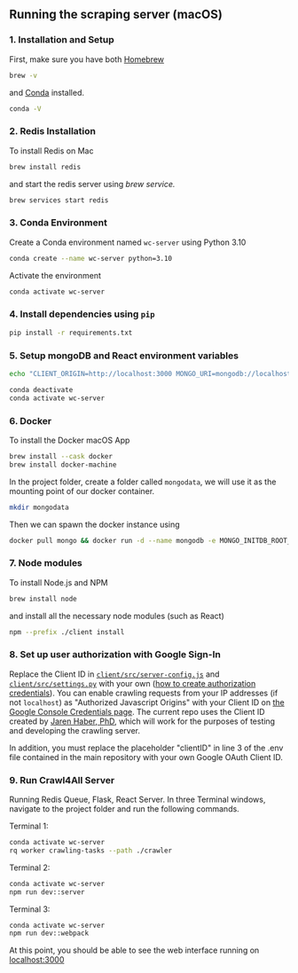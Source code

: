 ## Running the scraping server (macOS)

### 1. Installation and Setup
First, make sure you have both [Homebrew](https://brew.sh)
```bash
brew -v
```
and [Conda](https://docs.conda.io/projects/conda/en/latest/user-guide/install/macos.html#install-macos-silent) installed.
```bash
conda -V
```

### 2. Redis Installation
To install Redis on Mac
```bash
brew install redis
```
and start the redis server using _brew service._
```bash
brew services start redis
```

### 3. Conda Environment
Create a Conda environment named `wc-server` using Python 3.10
```bash
conda create --name wc-server python=3.10
```
Activate the environment
```bash
conda activate wc-server
```
### 4. Install dependencies using `pip`
```bash
pip install -r requirements.txt
```
### 5. Setup mongoDB and React environment variables
```bash
echo "CLIENT_ORIGIN=http://localhost:3000 MONGO_URI=mongodb://localhost:27000 SERVER_PORT=5000 REACT_APP_SERVER_URL=http://localhost:5000" | xargs conda env config vars set

conda deactivate
conda activate wc-server
```

### 6. Docker
To install the Docker macOS App
```bash
brew install --cask docker
brew install docker-machine
```
In the project folder, create a folder called `mongodata`, we will use it as the mounting point of our docker container.
```bash
mkdir mongodata
```
Then we can spawn the docker instance using
```bash
docker pull mongo && docker run -d --name mongodb -e MONGO_INITDB_ROOT_USERNAME=admin -e MONGO_INITDB_ROOT_PASSWORD=mdipass -p 27000:27017 --log-opt max-size=500m --restart always -v $PWD/mongodata:/data/db mongo
```

### 7. Node modules
To install Node.js and NPM
```bash
brew install node
```
and install all the necessary node modules (such as React)
```bash
npm --prefix ./client install
```

### 8. Set up user authorization with Google Sign-In
Replace the Client ID in [`client/src/server-config.js`](https://github.com/URAP-charter/scraping_server/blob/97c303d4f6455a51efe83f16c8d5a8daec272941/client/src/server-config.js#L5) and [`client/src/settings.py`](https://github.com/URAP-charter/scraping_server/blob/97c303d4f6455a51efe83f16c8d5a8daec272941/crawler/crawler/settings.py#L150) with your own ([how to create authorization credentials](https://developers.google.com/identity/sign-in/web/sign-in#create_authorization_credentials)). You can enable crawling requests from your IP addresses (if not `localhost`) as "Authorized Javascript Origins" with your Client ID on [the Google Console Credentials page](https://console.developers.google.com/apis/credentials). The current repo uses the Client ID created by [Jaren Haber, PhD](https://www.jarenhaber.com/), which will work for the purposes of testing and developing the crawling server.

In addition, you must replace the placeholder "clientID" in line 3 of the .env file contained in the main repository with your own Google OAuth Client ID.

### 9. Run Crawl4All Server
Running Redis Queue, Flask, React Server. In three Terminal windows, navigate to the project folder and run the following commands.

Terminal 1:
```bash
conda activate wc-server
rq worker crawling-tasks --path ./crawler
```

Terminal 2:
```bash
conda activate wc-server
npm run dev::server
```

Terminal 3:
```bash
conda activate wc-server
npm run dev::webpack
```

At this point, you should be able to see the web interface running on [localhost:3000](http://localhost:3000)
